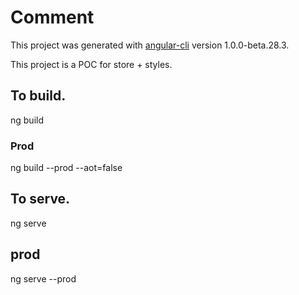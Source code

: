 # Comment

This project was generated with [angular-cli](https://github.com/angular/angular-cli) version 1.0.0-beta.28.3.

This project is a POC for store + styles.

## To build.
ng build

### Prod
ng build --prod --aot=false

## To serve.
ng serve

## prod
ng serve --prod

